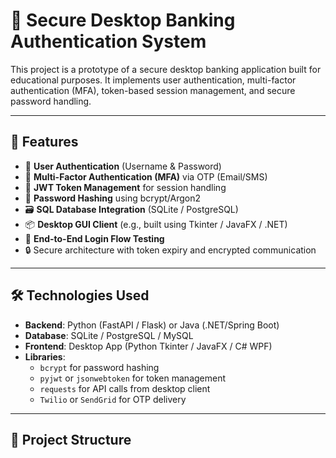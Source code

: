 # 🏦 Secure Desktop Banking Authentication System

This project is a prototype of a secure desktop banking application built for educational purposes. It implements user authentication, multi-factor authentication (MFA), token-based session management, and secure password handling.

---

## 🚀 Features

- 🔐 **User Authentication** (Username & Password)
- 📲 **Multi-Factor Authentication (MFA)** via OTP (Email/SMS)
- 🔑 **JWT Token Management** for session handling
- 🧊 **Password Hashing** using bcrypt/Argon2
- 🗃️ **SQL Database Integration** (SQLite / PostgreSQL)
- 📦 **Desktop GUI Client** (e.g., built using Tkinter / JavaFX / .NET)
- 🧪 **End-to-End Login Flow Testing**
- 🔒 Secure architecture with token expiry and encrypted communication

---

## 🛠 Technologies Used

- **Backend**: Python (FastAPI / Flask) or Java (.NET/Spring Boot)
- **Database**: SQLite / PostgreSQL / MySQL
- **Frontend**: Desktop App (Python Tkinter / JavaFX / C# WPF)
- **Libraries**:
  - `bcrypt` for password hashing
  - `pyjwt` or `jsonwebtoken` for token management
  - `requests` for API calls from desktop client
  - `Twilio` or `SendGrid` for OTP delivery

---

## 🧩 Project Structure

